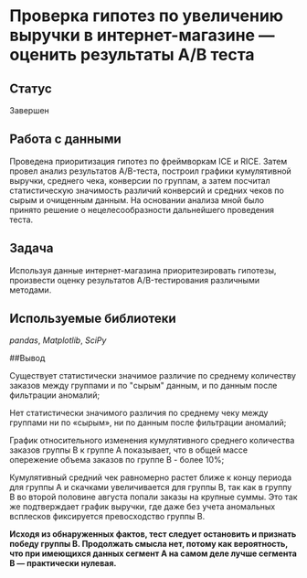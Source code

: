 # Проверка гипотез по увеличению выручки в интернет-магазине — оценить результаты A/B теста

## Статус

Завершен

## Работа с данными

Проведена приоритизация гипотез по фреймворкам ICE и RICE. Затем провел анализ
результатов A/B-теста, построил графики кумулятивной выручки, среднего чека,
конверсии по группам, а затем посчитал статистическую значимость различий конверсий
и средних чеков по сырым и очищенным данным. На основании анализа мной было
принято решение о нецелесообразности дальнейшего проведения теста.

## Задача

Используя данные интернет-магазина приоритезировать гипотезы, произвести оценку результатов A/B-тестирования различными методами.

## Используемые библиотеки
*pandas*, *Matplotlib*, *SciPy*

##Вывод

Существует статистически значимое различие по среднему количеству заказов между группами и по "сырым" данным, и по данным после фильтрации аномалий;

Нет статистически значимого различия по среднему чеку между группами ни по «сырым», ни по данным после фильтрации аномалий;

График относительного изменения кумулятивного среднего количества заказов группы B к группе A показывает, что в общей массе опережение объема заказов по группе В - более 10%;

Кумулятивный средний чек равномерно растет ближе к концу периода для группы A и скачками увеличивается для группы B, так как в группу B во второй половине августа попали заказы на крупные суммы. Это так же подтверждает график выручки, где даже без учета аномальных всплесков фиксируется превосходство группы В.

**Исходя из обнаруженных фактов, тест следует остановить и признать победу группы В. Продолжать смысла нет, потому как вероятность, что при имеющихся данных сегмент А на самом деле лучше сегмента В — практически нулевая.**
